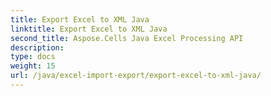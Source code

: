 ```yaml
---
title: Export Excel to XML Java
linktitle: Export Excel to XML Java
second_title: Aspose.Cells Java Excel Processing API
description: 
type: docs
weight: 15
url: /java/excel-import-export/export-excel-to-xml-java/
---
```


